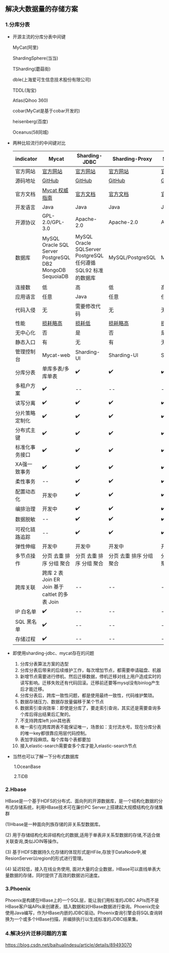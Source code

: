 ## 解决大数据量的存储方案

### 1.分库分表

* 开源主流的分库分表中间键

  MyCat(阿里)

  ShardingSphere(当当)

  TSharding(蘑菇街)

  dble(上海爱可生信息技术股份有限公司)

  TDDL(淘宝)

  Atlas(Qihoo 360)

  cobar(MyCat是基于cobar开发的)

  heisenberg(百度)

  Oceanus(58同城)

* 两种比较流行的中间键对比

  | indicator      | Mycat                                                        | Sharding-JDBC                                                | Sharding-Proxy                                               | Sharding-Sidecar                                             |
  | -------------- | ------------------------------------------------------------ | ------------------------------------------------------------ | ------------------------------------------------------------ | ------------------------------------------------------------ |
  | 官方网站       | [官方网站](http://mycat.org.cn/)                             | [官方网站](https://shardingsphere.apache.org/index_zh.html)  | [官方网站](https://shardingsphere.apache.org/index_zh.html)  | [官方网站](https://shardingsphere.apache.org/index_zh.html)  |
  | 源码地址       | [GitHub](https://github.com/MyCATApache/Mycat-Server)        | [GitHub](https://github.com/apache/shardingsphere)           | [GitHub](https://github.com/apache/shardingsphere)           | [GitHub](https://github.com/apache/shardingsphere)           |
  | 官方文档       | [Mycat 权威指南](http://www.mycat.org.cn/document/mycat-definitive-guide.pdf) | [官方文档](https://shardingsphere.apache.org/document/current/cn/overview/) | [官方文档](https://shardingsphere.apache.org/document/current/cn/overview/) | [官方文档](https://shardingsphere.apache.org/document/current/cn/overview/) |
  | 开发语言       | Java                                                         | Java                                                         | Java                                                         | Java                                                         |
  | 开源协议       | GPL-2.0/GPL-3.0                                              | Apache-2.0                                                   | Apache-2.0                                                   | Apache-2.0                                                   |
  | 数据库         | MySQL Oracle SQL Server PostgreSQL DB2 MongoDB SequoiaDB     | MySQL Oracle SQLServer PostgreSQL 任何遵循 SQL92 标准的数据库 | MySQL/PostgreSQL                                             | MySQL/PostgreSQL                                             |
  | 连接数         | 低                                                           | 高                                                           | 低                                                           | 高                                                           |
  | 应用语言       | 任意                                                         | Java                                                         | 任意                                                         | 任意                                                         |
  | 代码入侵       | 无                                                           | 需要修改代码                                                 | 无                                                           | 无                                                           |
  | 性能           | [损耗略高](https://github.com/MyCATApache/Mycat-doc/tree/master/测试案例与报告) | [损耗低](https://shardingsphere.apache.org/benchmark/#/overview) | [损耗略高](https://shardingsphere.apache.org/benchmark/#/overview) | [损耗低](https://shardingsphere.apache.org/benchmark/#/overview) |
  | 无中心化       | 否                                                           | 是                                                           | 否                                                           | 是                                                           |
  | 静态入口       | 有                                                           | 无                                                           | 有                                                           | 无                                                           |
  | 管理控制台     | Mycat-web                                                    | Sharding-UI                                                  | Sharding-UI                                                  | Sharding-UI                                                  |
  | 分库分表       | 单库多表/多库单表                                            | ✔️                                                            | ✔️                                                            | ✔️                                                            |
  | 多租户方案     | ✔️                                                            | --                                                           | --                                                           | --                                                           |
  | 读写分离       | ✔️                                                            | ✔️                                                            | ✔️                                                            | ✔️                                                            |
  | 分片策略定制化 | ✔️                                                            | ✔️                                                            | ✔️                                                            | ✔️                                                            |
  | 分布式主键     | ✔️                                                            | ✔️                                                            | ✔️                                                            | ✔️                                                            |
  | 标准化事务接口 | ✔️                                                            | ✔️                                                            | ✔️                                                            | ✔️                                                            |
  | XA强一致事务   | ✔️                                                            | ✔️                                                            | ✔️                                                            | ✔️                                                            |
  | 柔性事务       | --                                                           | ✔️                                                            | ✔️                                                            | ✔️                                                            |
  | 配置动态化     | 开发中                                                       | ✔️                                                            | ✔️                                                            | ✔️                                                            |
  | 编排治理       | 开发中                                                       | ✔️                                                            | ✔️                                                            | ✔️                                                            |
  | 数据脱敏       | --                                                           | ✔️                                                            | ✔️                                                            | ✔️                                                            |
  | 可视化链路追踪 | --                                                           | ✔️                                                            | ✔️                                                            | ✔️                                                            |
  | 弹性伸缩       | 开发中                                                       | 开发中                                                       | 开发中                                                       | 开发中                                                       |
  | 多节点操作     | 分页 去重 排序 分组 聚合                                     | 分页 去重 排序 分组 聚合                                     | 分页 去重 排序 分组 聚合                                     | 分页 去重 排序 分组 聚合                                     |
  | 跨库关联       | 跨库 2 表 Join ER Join 基于 caltlet 的多表 Join              | --                                                           | --                                                           | --                                                           |
  | IP 白名单      | ✔️                                                            | --                                                           | --                                                           | --                                                           |
  | SQL 黑名单     | ✔️                                                            | --                                                           | --                                                           | --                                                           |
  | 存储过程       | ✔️                                                            | --                                                           | --                                                           | --                                                           |

* 即使用sharding-jdbc、mycat存在的问题
  1. 分库分表算法方案的选型
  2. 分库分表后带来的后续维护工作，每次增加节点，都需要申请磁盘、机器
  3. 新增节点需要进行停机、然后迁移数据，停机迁移对线上用户造成实时的读写影响。迁移失败还有代码回滚。迁移前还要等mysql没有binlog产生后才能迁移。
  4. 分库分表后，跨库一致性问题，都是使用最终一致性，代码维护繁琐。
  5. 数据存储压力、数据存放量偏移于某个节点
  6. 数据索引查询效率：即使是分库了，要走索引查询，其实还是需要查询多个库后得出结果后汇聚的。
  7. 不支持跨库left join其他表
  8. 唯一索引在跨库跨表不能保证唯一，场景如：支付流水号。现在分库分表的唯一key都很靠应用层代码控制。
  9. 表加字段麻烦。每个库每个表都要加
  10. 接入elastic-search需要查多个库才能入elastic-search节点

* 当然也可以了解一下分布式数据库

  ​     1.OceanBase

  ​	 2.TiDB

### 2.Hbase

HBase是一个基于HDFS的分布式、面向列的开源数据库，是一个结构化数据的分布式存储系统，利用HBase技术可在廉价PC Server上搭建起大规模结构化存储集群

(1)Hbase是一种面向列族存储的非关系型数据库。

(2) 用于存储结构化和非结构化的数据,适用于单表非关系型数据的存储,不适合做关联查询,类似JOIN等操作。

(3) 基于HDFS数据持久化存储的体现形式是HFile,存放于DataNode中,被ResionServer以region的形式进行管理。

(4) 延迟较低，接入在线业务使用, 面对大量的企业数据，HBase可以直线单表大量数据的存储，同时提供了高效的数据访问速度。

### 3.Phoenix

Phoenix是构建在HBase上的一个SQL层，能让我们用标准的JDBC  APIs而不是HBase客户端APIs来创建表，插入数据和对HBase数据进行查询。Phoenix完全使用Java编写，作为HBase内嵌的JDBC驱动。Phoenix查询引擎会将SQL查询转换为一个或多个HBase扫描，并编排执行以生成标准的JDBC结果集。 





### 4.解决分片迁移问题的方案

https://blog.csdn.net/baihualindesu/article/details/89493070